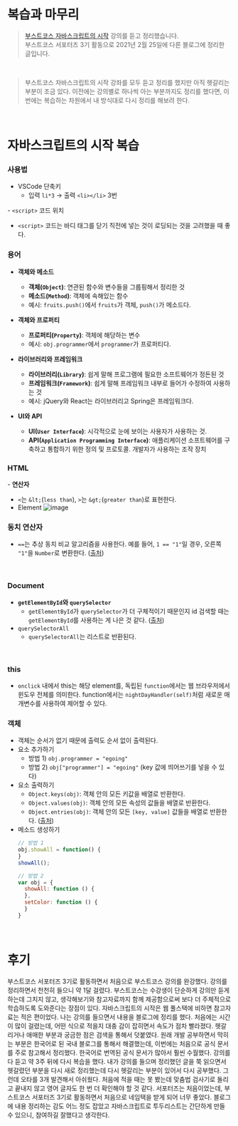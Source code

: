 # 복습과 마무리

> [부스트코스 자바스크립트의 시작](https://www.boostcourse.org/cs124) 강의를 듣고 정리했습니다.  
> 부스트코스 서포터즈 3기 활동으로 2021년 2월 25일에 다른 블로그에 정리한 글입니다.

<br />

> ​부스트코스 자바스크립트의 시작 강좌를 모두 듣고 정리를 했지만 아직 헷갈리는 부분이 조금 있다. 이전에는 강의별로 하나씩 아는 부분까지도 정리를 했다면, 이번에는 복습하는 차원에서 내 방식대로 다시 정리를 해보려 한다.

<br />

# 자바스크립트의 시작 ​복습

### 사용법

- VSCode 단축키
  - 입력 `li*3` -> 출력 `<li></li>` 3번

​- `<script>` 코드 위치
  - `<script>` 코드는 바디 태그를 닫기 직전에 넣는 것이 로딩되는 것을 고려했을 때 좋다.

### 용어

- **객체와 메소드**
  - **객체(`Object`)**: 연관된 함수와 변수들을 그룹핑해서 정리한 것
  - **메소드(`Method`)**: 객체에 속해있는 함수
  - 예시: `fruits.push()`에서 `fruits`가 객체, `push()`가 메소드다.

- **객체와 프로퍼티**
  - **프로퍼티(`Property`)**: 객체에 해당하는 변수
  - 예시: `obj.programmer`에서 `programmer`가 프로퍼티다.

- **라이브러리와 프레임워크**
  - **라이브러리(`Library`)**: 쉽게 말해 프로그램에 필요한 소프트웨어가 정돈된 것
  - **프레임워크(`Framework`)**: 쉽게 말해 프레임워크 내부로 들어가 수정하여 사용하는 것
  - 예시: jQuery와 React는 라이브러리고 Spring은 프레임워크다.

- **UI와 API**

  - **UI(`User Interface`)**: 시각적으로 눈에 보이는 사용자가 사용하는 것.
  - **API(`Application Programming Interface`)**: 애플리케이션 소프트웨어를 구축하고 통합하기 위한 정의 및 프로토콜. 개발자가 사용하는 조작 장치


### HTML 

​- **연산자**
  - `<`는 `&lt;`(`less than`), `>`는 `&gt;`(`greater than`)로 표현한다.
- Element
  ![image](https://user-images.githubusercontent.com/59449215/193826954-d5504099-d59a-4b99-9527-2eb6a3d9da8b.png)

### 동치 연산자

- `​==`는 추상 동치 비교 알고리즘을 사용한다. 예를 들어, `1 == "1"`일 경우, 오른쪽 `"1"`을 `Number`로 변환한다.
  ([출처](https://developer.mozilla.org/ko/docs/Web/JavaScript/Reference/Operators/Comparison_Operators))

​
### Document

- **`getElementById`와 `querySelector`**
  - `getElementById`가 `querySelector`가 더 구체적이기 때문인지 id 검색할 때는 `getElementById`를 사용하는 게 나은 것 같다.
  ([출처](https://stackoverflow.com/questions/26848289/javascript-queryselector-vs-getelementbyid))
- `querySelectorAll`
  - `querySelectorAll`는 리스트로 반환된다.

​
### this

- `onclick` 내에서 this는 해당 element를, 독립된 `function`에서는 웹 브라우저에서 윈도우 전체를 의미한다. function에서는 `nightDayHandler(self)`처럼 새로운 매개변수를 사용하여 제어할 수 있다.


### 객체

- 객체는 순서가 없기 때문에 출력도 순서 없이 출력된다.
- 요소 추가하기
  - 방법 1) `obj.programmer = "egoing"`
  - 방법 2) `obj["programmer"] = "egoing"` (key 값에 띄어쓰기를 넣을 수 있다)
- 요소 출력하기
  - `Object.keys(obj)`: 객체 안의 모든 키값을 배열로 반환한다.
  - `Object.values(obj)`: 객체 안의 모든 속성의 값들을 배열로 반환한다.
  - `Object.entries(obj)`: 객체 안의 모든 `[key, value]` 값들을 배열로 반환한다. ([출처](https://ko.javascript.info/keys-values-entries))
- 메소드 생성하기
    ```js
    // 방법 1
    obj.showAll = function() {
    } 
    showAll();
    
    // 방법 2
    var obj = { 
      showAll: function () { 
      },
      setColor: function () {
      } 
    }
    ```

<br />

# 후기

부스트코스 서포터즈 3기로 활동하면서 처음으로 부스트코스 강의를 완강했다. 강의를 정리하면서 천천히 들으니 약 1달 걸렸다.
부스트코스는 수강생이 단순하게 강의만 듣게 하는데 그치지 않고, 생각해보기와 참고자료까지 함께 제공함으로써 보다 더 주체적으로 학습하도록 도와준다는 장점이 있다. 자바스크립트의 시작은 웹 풀스택에 비하면 참고자료는 적은 편이었다.
나는 강의를 들으면서 내용을 블로그에 정리를 했다. 처음에는 시간이 많이 걸렸는데, 어떤 식으로 적을지 대충 감이 잡히면서 속도가 점차 빨라졌다. 헷갈리거나 애매한 부분과 궁금한 점은 검색을 통해서 덧붙였다. 원래 개발 공부하면서 막히는 부분은 한국어로 된 국내 블로그를 통해서 해결했는데, 이번에는 처음으로 공식 문서를 주로 참고해서 정리했다. 한국어로 번역된 공식 문서가 많아서 훨씬 수월했다.
강의를 다 듣고 약 3주 뒤에 다시 복습을 했다. 내가 강의를 들으며 정리했던 글을 쭉 읽으면서 헷갈렸던 부분을 다시 새로 정리했는데 다시 헷갈리는 부분이 있어서 다시 공부했다. 그런데 오타를 3개 발견해서 아쉬웠다. 처음에 적을 때는 못 봤는데 맞춤법 검사기로 돌리고 끝내지 않고 영어 글자도 한 번 더 확인해야 할 것 같다.
서포터즈는 처음이었는데, 부스트코스 서포터즈 3기로 활동하면서 처음으로 네임택을 받게 되어 너무 좋았다. 블로그에 내용 정리하는 감도 어느 정도 잡았고 자바스크립트로 투두리스트는 간단하게 만들 수 있으니, 참여하길 잘했다고 생각한다.

​<br />
<br />
